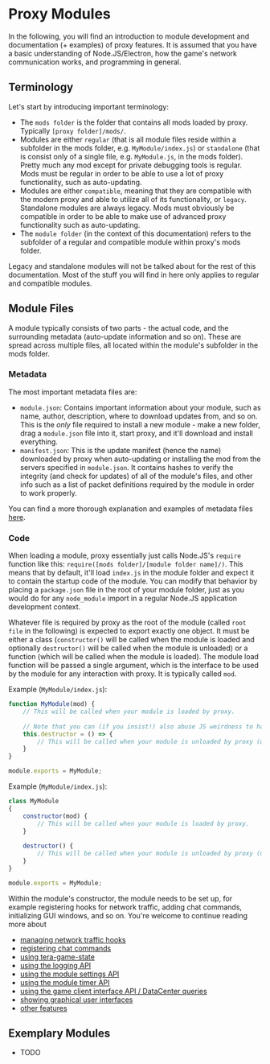 # Proxy Modules
In the following, you will find an introduction to module development and documentation (+ examples) of proxy features. It is assumed that you have a basic understanding of Node.JS/Electron, how the game's network communication works, and programming in general.

## Terminology
Let's start by introducing important terminology:
- The `mods folder` is the folder that contains all mods loaded by proxy. Typically `[proxy folder]/mods/`.
- Modules are either `regular` (that is all module files reside within a subfolder in the mods folder, e.g. `MyModule/index.js`) or `standalone` (that is consist only of a single file, e.g. `MyModule.js`, in the mods folder). Pretty much any mod except for private debugging tools is regular. Mods must be regular in order to be able to use a lot of proxy functionality, such as auto-updating.
- Modules are either `compatible`, meaning that they are compatible with the modern proxy and able to utilize all of its functionality, or `legacy`. Standalone modules are always legacy. Mods must obviously be compatible in order to be able to make use of advanced proxy functionality such as auto-updating.
- The `module folder` (in the context of this documentation) refers to the subfolder of a regular and compatible module within proxy's mods folder.

Legacy and standalone modules will not be talked about for the rest of this documentation. Most of the stuff you will find in here only applies to regular and compatible modules.

## Module Files
A module typically consists of two parts - the actual code, and the surrounding metadata (auto-update information and so on). These are spread across multiple files, all located within the module's subfolder in the mods folder.
### Metadata
The most important metadata files are:
- `module.json`: Contains important information about your module, such as name, author, description, where to download updates from, and so on. This is the _only_ file required to install a new module - make a new folder, drag a `module.json` file into it, start proxy, and it'll download and install everything.
- `manifest.json`: This is the update manifest (hence the name) downloaded by proxy when auto-updating or installing the mod from the servers specified in `module.json`. It contains hashes to verify the integrity (and check for updates) of all of the module's files, and other info such as a list of packet definitions required by the module in order to work properly.

You can find a more thorough explanation and examples of metadata files [here](metadata.md).
### Code
When loading a module, proxy essentially just calls Node.JS's `require` function like this: `require([mods folder]/[module folder name]/)`. This means that by default, it'll load `index.js` in the module folder and expect it to contain the startup code of the module. You can modify that behavior by placing a `package.json` file in the root of your module folder, just as you would do for any `node_module` import in a regular Node.JS application development context.

Whatever file is required by proxy as the root of the module (called `root file` in the following) is expected to export exactly one object. It must be either a class (`constructor()` will be called when the module is loaded and optionally `destructor()` will be called when the module is unloaded) or a function (which will be called when the module is loaded). The module load function will be passed a single argument, which is the interface to be used by the module for any interaction with proxy. It is typically called `mod`.

Example (`MyModule/index.js`):
```js
function MyModule(mod) {
    // This will be called when your module is loaded by proxy.
    
    // Note that you can (if you insist!) also abuse JS weirdness to have a "destructor" even when using functions:
    this.destructor = () => {
        // This will be called when your module is unloaded by proxy (optional).
    }
}

module.exports = MyModule;
```

Example (`MyModule/index.js`):
```js
class MyModule
{
    constructor(mod) {
        // This will be called when your module is loaded by proxy.
    }
    
    destructor() {
        // This will be called when your module is unloaded by proxy (optional).
    }
}

module.exports = MyModule;
```

Within the module's constructor, the module needs to be set up, for example registering hooks for network traffic, adding chat commands, initializing GUI windows, and so on. You're welcome to continue reading more about
- [managing network traffic hooks](hooks.md)
- [registering chat commands](command.md)
- [using tera-game-state](tera-game-state.md)
- [using the logging API](logging.md)
- [using the module settings API](settings.md)
- [using the module timer API](timers.md)
- [using the game client interface API / DataCenter queries](client-interface.md)
- [showing graphical user interfaces](gui.md)
- [other features](other.md)

## Exemplary Modules
- TODO
